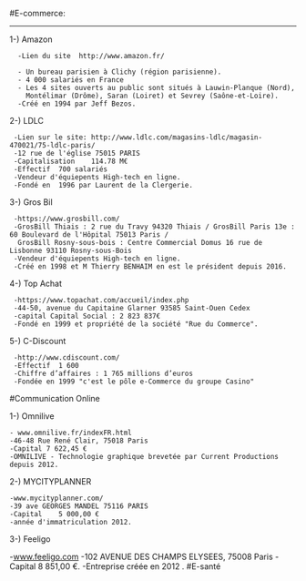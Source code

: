 #E-commerce:
<html>
  <head>
  <title>StoryMapJSWeb</title>
  </head>
  
  <body>
    <hr />

 1-) Amazon
  
  
    
      -Lien du site  http://www.amazon.fr/
 
      - Un bureau parisien à Clichy (région parisienne).
      - 4 000 salariés en France
      - Les 4 sites ouverts au public sont situés à Lauwin-Planque (Nord),
        Montélimar (Drôme), Saran (Loiret) et Sevrey (Saône-et-Loire).
      -Créé en 1994 par Jeff Bezos.
      
 2-) LDLC
 
    
     -Lien sur le site: http://www.ldlc.com/magasins-ldlc/magasin-470021/75-ldlc-paris/
     -12 rue de l'église 75015 PARIS
     -Capitalisation	114.78 M€
     -Effectif	700 salariés
     -Vendeur d'équiepents High-tech en ligne.
     -Fondé en 	1996 par Laurent de la Clergerie.
     
 3-) Gros Bil
 
    
     -https://www.grosbill.com/
     -GrosBill Thiais : 2 rue du Travy 94320 Thiais / GrosBill Paris 13e : 60 Boulevard de l'Hôpital 75013 Paris /
      GrosBill Rosny-sous-bois : Centre Commercial Domus 16 rue de Lisbonne 93110 Rosny-sous-Bois
     -Vendeur d'équiepents High-tech en ligne.
     -Créé en 1998 et M Thierry BENHAIM en est le président depuis 2016. 

 4-) Top Achat
  
     -https://www.topachat.com/accueil/index.php
     -44-50, avenue du Capitaine Glarner 93585 Saint-Ouen Cedex 
     -capital Capital Social : 2 823 837€
     -Fondé en 1999 et propriété de la société "Rue du Commerce".

 5-) C-Discount
 
     -http://www.cdiscount.com/
     -Effectif	1 600
     -Chiffre d’affaires : 1 765 millions d’euros
     -Fondée en 1999 "c'est le pôle e-Commerce du groupe Casino"

 
#Communication Online

 1-) Omnilive
    
    - www.omnilive.fr/indexFR.html
    -46-48 Rue René Clair, 75018 Paris
    -Capital 7 622,45 €
    -OMNILIVE - Technologie graphique brevetée par Current Productions depuis 2012.
    
 2-)	MYCITYPLANNER
 
    -www.mycityplanner.com/
    -39 ave GEORGES MANDEL 75116 PARIS
    -Capital 	5 000,00 €
    -année d'immatriculation 2012.
 
 3-) Feeligo
    
   -www.feeligo.com
   -102 AVENUE DES CHAMPS ELYSEES, 75008 Paris
   -Capital 8 851,00 €.
   -Entreprise créée en 2012
 .
#E-santé
 </body>
 
</html> 
